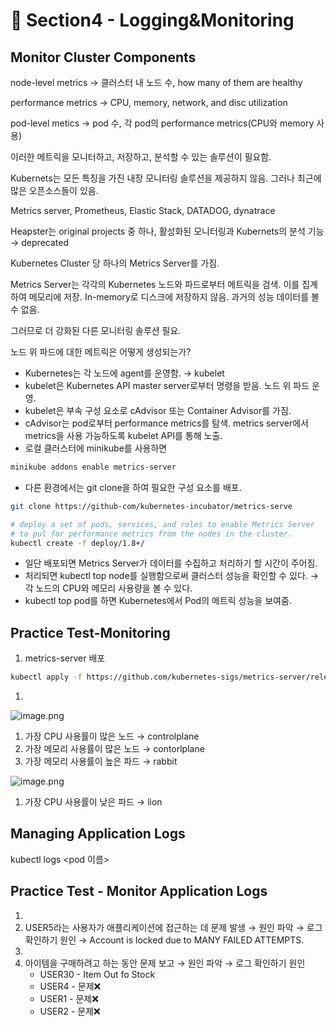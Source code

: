 # 🍨 Section4 - Logging&Monitoring

## Monitor Cluster Components


node-level metrics → 클러스터 내 노드 수, how many of them are healthy


performance metrics → CPU, memory, network, and disc utilization


pod-level  metics → pod 수, 각 pod의 performance metrics(CPU와 memory 사용)


이러한 메트릭을 모니터하고, 저장하고, 분석할 수 있는 솔루션이 필요함.


Kubernets는 모든 특징을 가진 내장 모니터링 솔루션을 제공하지 않음. 그러나 최근에 많은 오픈소스들이 있음.


Metrics server, Prometheus, Elastic Stack, DATADOG, dynatrace


Heapster는 original projects 중 하나, 활성화된 모니터링과 Kubernets의 분석 기능 → deprecated


Kubernetes Cluster 당 하나의 Metrics Server를 가짐.


Metrics Server는 각각의 Kubernetes 노드와 파드로부터 메트릭을 검색. 이를 집계하여 메모리에 저장. In-memory로 디스크에 저장하지 않음. 과거의 성능 데이터를 볼 수 없음.


그러므로 더 강화된 다른 모니터링 솔루션 필요.


노드 위 파드에 대한 메트릭은 어떻게 생성되는가?

- Kubernetes는 각 노드에 agent를 운영함. → kubelet
- kubelet은 Kubernetes API master server로부터 명령을 받음. 노드 위 파드 운영.
- kubelet은 부속 구성 요소로 cAdvisor 또는 Container Advisor를 가짐.
- cAdvisor는 pod로부터 performance metrics를 탐색. metrics server에서 metrics을 사용 가능하도록  kubelet API를 통해 노출.
- 로컬 클러스터에 minikube를 사용하면

```bash
minikube addons enable metrics-server
```

- 다른 환경에서는 git clone을 하여 필요한 구성 요소를 배포.

```bash
git clone https://github-com/kubernetes-incubator/metrics-serve

# deploy a set of pods, services, and roles to enable Metrics Server
# to pul for performance metrics from the nodes in the cluster.
kubectl create -f deploy/1.8+/
```

- 일단 배포되면 Metrics Server가 데이터를 수집하고 처리하기 할 시간이 주어짐.
- 처리되면 kubectl top node를 실행함으로써 클러스터 성능을 확인할 수 있다. → 각 노드의 CPU와 메모리 사용량을 볼 수 있다.
- kubectl top pod를 하면 Kubernetes에서 Pod의 메트릭 성능을 보여줌.

## Practice Test-Monitoring

1. metrics-server 배포

```bash
kubectl apply -f https://github.com/kubernetes-sigs/metrics-server/releases/latest/download/components.yaml
```

1. 

![image.png](https://prod-files-secure.s3.us-west-2.amazonaws.com/b2ea2032-00e9-4883-a13b-cb03cf5b2334/be867e9c-0d47-47a3-971e-146d2c8c7945/image.png?X-Amz-Algorithm=AWS4-HMAC-SHA256&X-Amz-Content-Sha256=UNSIGNED-PAYLOAD&X-Amz-Credential=ASIAZI2LB4664AEOBTNT%2F20250321%2Fus-west-2%2Fs3%2Faws4_request&X-Amz-Date=20250321T140827Z&X-Amz-Expires=3600&X-Amz-Security-Token=IQoJb3JpZ2luX2VjEE4aCXVzLXdlc3QtMiJGMEQCIC63bknzhFTqAcfhh2GGl0UXo9XFPHGCe4pv%2FN2z6KV8AiBjAo4ybQtQ%2FMJ1yZy6wGfGs2vKzS5RBm0MDGN9QO8INSqIBAin%2F%2F%2F%2F%2F%2F%2F%2F%2F%2F8BEAAaDDYzNzQyMzE4MzgwNSIM1BYekCfnDUvg6S2UKtwDC7W%2F%2F%2FlmEKOX4jH9NToBANLHdo7eboAGByjM%2FlcKyZonXAKJhnEHsSINF%2FFzKuv4p%2F4f4WPTPvVEJPv%2FOgldRpB%2BuWYahq%2BPp2IPXdAsK4q8WlVsbAT073fX0PxsOJ7Vc%2FmOGwsYCPHDIiD3eunE9%2Fi5BqrlzwfUTnh%2FYEtCxMkFIcGK27DC%2Bd4TKAw9nGmmv3acKNFRqa7UB20NE0FCqhL%2F0yL%2Bv03mDuiZy6k59E2N2md7PaHoSC3SbchfhWNqON76RZxWQ2WI5Y3HZBbstNU3dVR2aC7Rb%2Fxh2x5pUmoKbR22H2XWazKyXQQrKsdtEUelwf62%2BClO17k%2FYP%2FphxAKyTrcv44vAu%2BwowoJJ1uEzwudOiNtWpFFTTJHJmhvqnZjZl8CF67wh6CxNybT32vLmmjBCAdSQXOe47Xc%2FOtAUPCNR8MGzqzDndOajPiaDA6xME%2FRiK42g3Ipm5lP%2FIbiSnnoeiYRXH8TVHIAyfu5S5vYX496e9cbuRcG2caeUM9YGxS1ZxGXoLSaFveArpSDL1W8R1NZf5ox77yoWyz03YjR6QYCL5M%2BzA6ypw%2FTpm1KN2oiVn9rLASYgfegc7LJRRt44vJzuJt1IRO0uke5ZCFxSXFC%2BhqG2jkwpdv1vgY6pgGToYmd7Iw3E17hSCVV4XjHvkFLTaFxzS45oc1lENdShqzrtRyQb9IqozcDphFFGCb%2BCiX0%2BjT3Feq7e4Bhwt8kn28NOT%2BVuX0XrvZAt7XwTOOS25ubfo9WArcQJqAEF%2BtCCmO1BMIYOoHCdW7TJ%2Bh9%2B4DfP79qGouMOg8V7mRf8ylerEa0%2B0CRfNfDwgRJuhF6earAZ65w6Mxp2BMLccB6H5go8Rl9&X-Amz-Signature=572c22baf8fd5669b25af345556f479515356d4096d30b35e8162019eec007b7&X-Amz-SignedHeaders=host&x-id=GetObject)

1. 가장 CPU 사용률이 많은 노드 → controlplane
2. 가장 메모리 사용률이 많은 노드 → contorlplane
3. 가장 메모리 사용률이 높은 파드 → rabbit

![image.png](https://prod-files-secure.s3.us-west-2.amazonaws.com/b2ea2032-00e9-4883-a13b-cb03cf5b2334/a5ad8203-cf78-4c06-9de1-67cb491aedc9/image.png?X-Amz-Algorithm=AWS4-HMAC-SHA256&X-Amz-Content-Sha256=UNSIGNED-PAYLOAD&X-Amz-Credential=ASIAZI2LB4664AEOBTNT%2F20250321%2Fus-west-2%2Fs3%2Faws4_request&X-Amz-Date=20250321T140827Z&X-Amz-Expires=3600&X-Amz-Security-Token=IQoJb3JpZ2luX2VjEE4aCXVzLXdlc3QtMiJGMEQCIC63bknzhFTqAcfhh2GGl0UXo9XFPHGCe4pv%2FN2z6KV8AiBjAo4ybQtQ%2FMJ1yZy6wGfGs2vKzS5RBm0MDGN9QO8INSqIBAin%2F%2F%2F%2F%2F%2F%2F%2F%2F%2F8BEAAaDDYzNzQyMzE4MzgwNSIM1BYekCfnDUvg6S2UKtwDC7W%2F%2F%2FlmEKOX4jH9NToBANLHdo7eboAGByjM%2FlcKyZonXAKJhnEHsSINF%2FFzKuv4p%2F4f4WPTPvVEJPv%2FOgldRpB%2BuWYahq%2BPp2IPXdAsK4q8WlVsbAT073fX0PxsOJ7Vc%2FmOGwsYCPHDIiD3eunE9%2Fi5BqrlzwfUTnh%2FYEtCxMkFIcGK27DC%2Bd4TKAw9nGmmv3acKNFRqa7UB20NE0FCqhL%2F0yL%2Bv03mDuiZy6k59E2N2md7PaHoSC3SbchfhWNqON76RZxWQ2WI5Y3HZBbstNU3dVR2aC7Rb%2Fxh2x5pUmoKbR22H2XWazKyXQQrKsdtEUelwf62%2BClO17k%2FYP%2FphxAKyTrcv44vAu%2BwowoJJ1uEzwudOiNtWpFFTTJHJmhvqnZjZl8CF67wh6CxNybT32vLmmjBCAdSQXOe47Xc%2FOtAUPCNR8MGzqzDndOajPiaDA6xME%2FRiK42g3Ipm5lP%2FIbiSnnoeiYRXH8TVHIAyfu5S5vYX496e9cbuRcG2caeUM9YGxS1ZxGXoLSaFveArpSDL1W8R1NZf5ox77yoWyz03YjR6QYCL5M%2BzA6ypw%2FTpm1KN2oiVn9rLASYgfegc7LJRRt44vJzuJt1IRO0uke5ZCFxSXFC%2BhqG2jkwpdv1vgY6pgGToYmd7Iw3E17hSCVV4XjHvkFLTaFxzS45oc1lENdShqzrtRyQb9IqozcDphFFGCb%2BCiX0%2BjT3Feq7e4Bhwt8kn28NOT%2BVuX0XrvZAt7XwTOOS25ubfo9WArcQJqAEF%2BtCCmO1BMIYOoHCdW7TJ%2Bh9%2B4DfP79qGouMOg8V7mRf8ylerEa0%2B0CRfNfDwgRJuhF6earAZ65w6Mxp2BMLccB6H5go8Rl9&X-Amz-Signature=e0178f8551a3190e0d6635c6e472f854ae73658b0b8fb7572a93592f394ddc04&X-Amz-SignedHeaders=host&x-id=GetObject)

1. 가장 CPU 사용률이 낮은 파드 → lion

## Managing Application Logs


kubectl logs <pod 이름>


## Practice Test - Monitor Application Logs

1. 
2. USER5라는 사용자가 애플리케이션에 접근하는 데 문제 발생 → 원인 파악 → 로그 확인하기
원인 → Account is locked due to MANY FAILED ATTEMPTS.
3. 
4. 아이템을 구매하려고 하는 동안 문제 보고 → 원인 파악 → 로그 확인하기
원인
    - USER30 - Item Out fo Stock
    - USER4 - 문제❌
    - USER1 - 문제❌
    - USER2 - 문제❌
